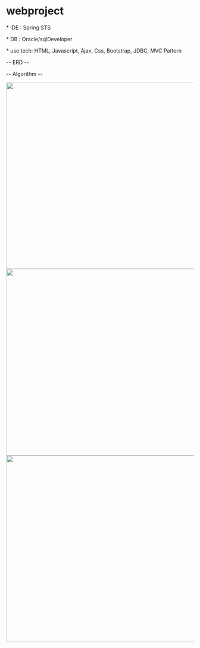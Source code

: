 # webproject

<p -- basic spec -- </p>
<p>* IDE : Spring STS</p>
<p>* DB : Oracle/sqlDeveloper </p>
<p>* use tech: HTML, Javascript, Ajax, Css, Bootstrap, JDBC, MVC Pattern</p>

<p> -- ERD -- </p>

<p> -- Algorithm -- </p>
<img src="https://raw.githubusercontent.com/seochangwook/webproject/master/algorithm_1.PNG" width="900" height="500">
<img src="https://raw.githubusercontent.com/seochangwook/webproject/master/algorithm_2.PNG" width="900" height="500">
<img src="https://raw.githubusercontent.com/seochangwook/webproject/master/algorithm_3.PNG" width="900" height="500">
